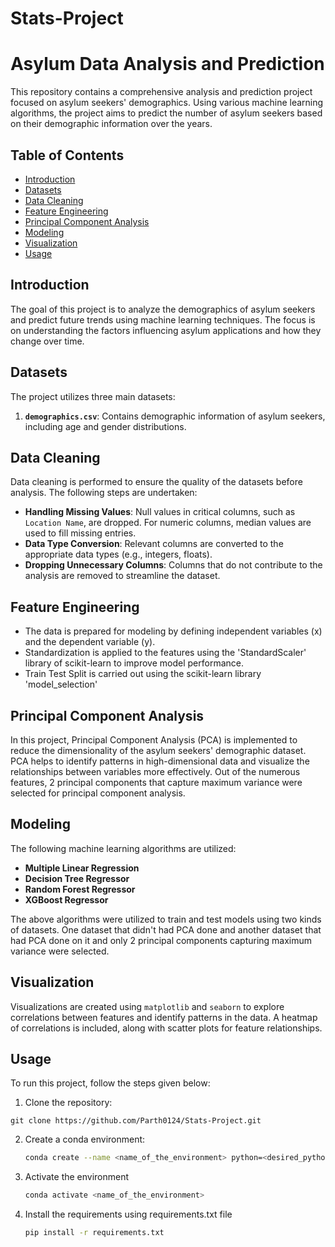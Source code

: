 # Stats-Project

# Asylum Data Analysis and Prediction

This repository contains a comprehensive analysis and prediction project focused on asylum seekers' demographics. Using various machine learning algorithms, the project aims to predict the number of asylum seekers based on their demographic information over the years.

## Table of Contents
- [Introduction](#introduction)
- [Datasets](#datasets)
- [Data Cleaning](#data-cleaning)
- [Feature Engineering](#feature-engineering)
- [Principal Component Analysis](#principal-component-analysis)
- [Modeling](#modeling)
- [Visualization](#visualization)
- [Usage](#usage)


## Introduction
The goal of this project is to analyze the demographics of asylum seekers and predict future trends using machine learning techniques. The focus is on understanding the factors influencing asylum applications and how they change over time.

## Datasets
The project utilizes three main datasets:
1. **`demographics.csv`**: Contains demographic information of asylum seekers, including age and gender distributions.

## Data Cleaning
Data cleaning is performed to ensure the quality of the datasets before analysis. The following steps are undertaken:
- **Handling Missing Values**: Null values in critical columns, such as `Location Name`, are dropped. For numeric columns, median values are used to fill missing entries.
- **Data Type Conversion**: Relevant columns are converted to the appropriate data types (e.g., integers, floats).
- **Dropping Unnecessary Columns**: Columns that do not contribute to the analysis are removed to streamline the dataset.

## Feature Engineering
- The data is prepared for modeling by defining independent variables (x) and the dependent variable (y).
- Standardization is applied to the features using the 'StandardScaler' library of scikit-learn to improve model performance.
- Train Test Split is carried out using the scikit-learn library 'model_selection'

## Principal Component Analysis
In this project, Principal Component Analysis (PCA) is implemented to reduce the dimensionality of the asylum seekers' demographic dataset. PCA helps to identify patterns in high-dimensional data and visualize the relationships between variables more effectively. Out of the numerous features, 2 principal components that capture maximum variance were selected for principal component analysis. 


## Modeling
The following machine learning algorithms are utilized:
- **Multiple Linear Regression**
- **Decision Tree Regressor**
- **Random Forest Regressor**
- **XGBoost Regressor**
  
The above algorithms were utilized to train and test models using two kinds of datasets. One dataset that didn't had PCA done and another dataset that had PCA done on it and only 2 principal components capturing maximum variance were selected. 

## Visualization
Visualizations are created using `matplotlib` and `seaborn` to explore correlations between features and identify patterns in the data. A heatmap of correlations is included, along with scatter plots for feature relationships.

## Usage
To run this project, follow the steps given below:
1. Clone the repository: 
```
git clone https://github.com/Parth0124/Stats-Project.git
```
2. Create a conda environment:
   ```bash
   conda create --name <name_of_the_environment> python=<desired_python_version>
   ```
3. Activate the environment
   ```bash
   conda activate <name_of_the_environment>
   ```
4. Install the requirements using requirements.txt file
   ```bash
   pip install -r requirements.txt
   ```


